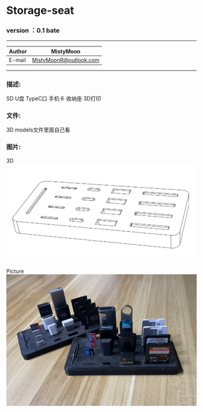 # Storage-seat

### version ：0.1 bate

-----------------------
|Author |MistyMoon              |
|---    |---                    |
|E-mail |MistyMoonR@outlook.com |

-----------------------

### 描述:
SD U盘 TypeC口 手机卡 收纳座 3D打印


### 文件:
3D models文件里面自己看


### 图片:        
3D   
![IMG](/Pictures/3D.png)    


Picture         
![IMG](/Pictures/picture1.JPG)